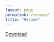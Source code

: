 ```yaml
---
layout: page
permalink: /resume/
title: "Resume"
---
```


<a href="https://drive.google.com/file/d/1JhgMyejYLkW7ItGtbIZdhYryqTodKmWz/view?usp=sharing" class="btn btn-primary">Download</a>
